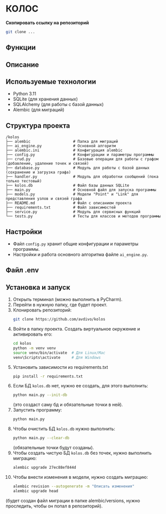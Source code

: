 # КОЛОС

**Скопировать ссылку на репозиторий**  
```bash
git clone ...
```

## Функции

## Описание

## Используемые технологии
- Python 3.11
- SQLite (для хранения данных)
- SQLAlchemy (для работы с базой данных)
- Alembic (для миграций)


## Структура проекта
```
/kolos
├── alembic                   # Папка для миграций
├── ai_engine.py              # Основной алгоритм 
├── alembic.ini               # Конфигурация alembic
├── config.py                 # Конфигурации и параметры программы
├── crud.py                   # Базовые операции для работы с графом (добавление, удаление точек и связей)
├── database.py               # Модуль для работы с базой данных (сохранение и загрузка графа)
├── handler.py                # Модуль для обработки сообщений (пока только тестовый)
├── kolos.db                  # Файл базы данных SQLite
├── main.py                   # Основной файл для запуска программы
├── models.py                 # Модели "Point" и "Link" для представления узлов и связей графа
├── README.md                 # Файл с описанием проекта
├── requirements.txt          # Файл зависимостей
├── service.py                # Модуль для сервисных функций
└── tests.py                  # Тесты для классов и методов программы
``` 

## Настройки
- Файл `config.py` хранит общие конфигурации и параметры программы.
- Настройки и работа основного алгоритма файле `ai_engine.py`.

## Файл .env

## Установка и запуск
1. Открыть терминал (можно выполнить в PyCharm).
2. Перейти в нужную папку, где будет проект.
3. Клонировать репозиторий:
    ```bash
    git clone https://github.com/avdivo/kolos
    ```
4. Войти в папку проекта. Создать виртуальное окружение и активировать его:
    ```bash
    cd kolos
    python -m venv venv
    source venv/bin/activate  # Для Linux/Mac
    venv\Scripts\activate     # Для Windows
    ```
5. Установить зависимости из requirements.txt
    ```bash
    pip install -r requirements.txt
    ```
6. Если БД `kolos.db` нет, нужно ее создать, для этого выполнить:
    ```bash
   python main.py --init-db
    ```
   (это создаст саму бд и обязательные точки в ней).
7. Запустить программу:
    ```bash
    python main.py
    ```
8. Чтобы очистить БД `kolos.db` нужно выполнить:
    ```bash
   python main.py --clear-db
    ```
   (обязательные точки будут созданы).
9. Чтобы создать чистую БД `kolos.db` без точек, нужно выполнить миграцию:
    ```bash
    alembic upgrade 27ec88ef844d
    ```
10. Чтобы внести изменения в модели, нужно создать миграцию:
    ```bash
    alembic revision --autogenerate -m "Описать изменения"
    alembic upgrade head
    ```
   (будет создан файл миграции в папке alembic/versions, нужно проследить, чтобы он попал в репозиторий).

